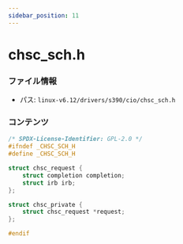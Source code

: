 ```yaml
---
sidebar_position: 11
---
```

# chsc_sch.h

### ファイル情報

- パス: `linux-v6.12/drivers/s390/cio/chsc_sch.h`

### コンテンツ

```h
/* SPDX-License-Identifier: GPL-2.0 */
#ifndef _CHSC_SCH_H
#define _CHSC_SCH_H

struct chsc_request {
	struct completion completion;
	struct irb irb;
};

struct chsc_private {
	struct chsc_request *request;
};

#endif

```
